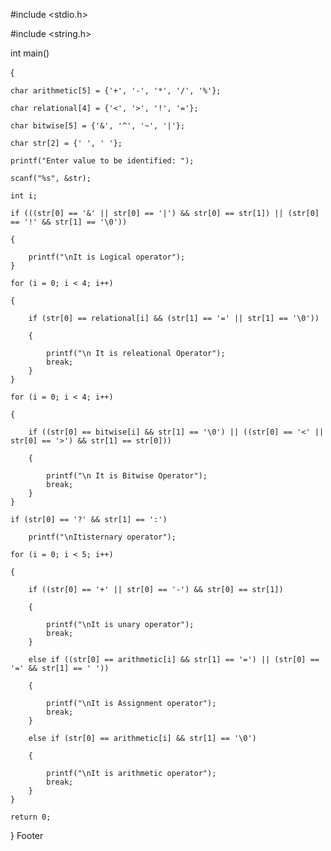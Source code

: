 #include <stdio.h>

#include <string.h>

int main()

{

    char arithmetic[5] = {'+', '-', '*', '/', '%'};

    char relational[4] = {'<', '>', '!', '='};

    char bitwise[5] = {'&', '^', '~', '|'};

    char str[2] = {' ', ' '};

    printf("Enter value to be identified: ");

    scanf("%s", &str);

    int i;

    if (((str[0] == '&' || str[0] == '|') && str[0] == str[1]) || (str[0] == '!' && str[1] == '\0'))

    {

        printf("\nIt is Logical operator");
    }

    for (i = 0; i < 4; i++)

    {

        if (str[0] == relational[i] && (str[1] == '=' || str[1] == '\0'))

        {

            printf("\n It is releational Operator");
            break;
        }
    }

    for (i = 0; i < 4; i++)

    {

        if ((str[0] == bitwise[i] && str[1] == '\0') || ((str[0] == '<' || str[0] == '>') && str[1] == str[0]))

        {

            printf("\n It is Bitwise Operator");
            break;
        }
    }

    if (str[0] == '?' && str[1] == ':')

        printf("\nItisternary operator");

    for (i = 0; i < 5; i++)

    {

        if ((str[0] == '+' || str[0] == '-') && str[0] == str[1])

        {

            printf("\nIt is unary operator");
            break;
        }

        else if ((str[0] == arithmetic[i] && str[1] == '=') || (str[0] == '=' && str[1] == ' '))

        {

            printf("\nIt is Assignment operator");
            break;
        }

        else if (str[0] == arithmetic[i] && str[1] == '\0')

        {

            printf("\nIt is arithmetic operator");
            break;
        }
    }

    return 0;
}
Footer

